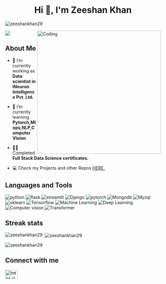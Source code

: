 <h1 align="center">Hi 👋, I'm Zeeshan Khan</h1>
<p align="left"> <img src="https://komarev.com/ghpvc/?username=zeeshankhan29&label=Profile%20views&color=0e75b6&style=flat" alt="zeeshankhan29" /> </p>
<img src='https://readme-typing-svg.herokuapp.com/?font=ubuntu&color=16A085&center=true&lines=Data+Scientist%20@%20iNeuron;Data+Enthusiast'/>
<img align="right" alt="Coding" width="400" src="https://www.isical.ac.in/~tihisi/Advt/WMLDS/images/deepLearning.gif">


## **About Me**

- 🔭 I’m currently working as **Data scientist in iNeuron Intelligence Pvt. Ltd.**

- 🌱 I’m currently learning **Pytorch,Mlops,NLP,Computer Vision**

- 👨‍💻 Completed **Full Stack Data Science certificates.** 

- 💻 Check my Projects and other Repos [HERE.](https://github.com/Zeeshankhan29?tab=repositories)


## Languages and Tools

<p>
<a><img src="https://img.shields.io/badge/Python-FFD43B?style=for-the-badge&logo=python&logoColor=darkgreen" alt="python"/></a>
<a><img src="https://img.shields.io/badge/flask-181818?style=for-the-badge&logo=openai&logoColor=white" alt="flask"/></a>
<a><img src="https://img.shields.io/badge/streamlit-181818?style=for-the-badge&logo=openai&logoColor=green" alt="streamlit"/></a>
<a><img src="https://img.shields.io/badge/Django-%23EE4C2C.svg?style=for-the-badge&logo=Django&logoColor=white" alt="Django"/></a>
<a><img src="https://img.shields.io/badge/pytorch-%23EE4C2C.svg?style=for-the-badge&logo=Django&logoColor=white" alt="pytorch"/></a>
<a><img src="https://img.shields.io/badge/Mongodb-FFD43B?style=for-the-badge&logo=python&logoColor=darkgreen" alt="Mongodb"/></a>
<a><img src="https://img.shields.io/badge/Mysql-181818?style=for-the-badge&logo=openai&logoColor=white" alt="Mysql"/></a>
<a><img src="https://img.shields.io/badge/sklearn-181818?style=for-the-badge&logo=openai&logoColor=green" alt="sklearn"/></a>
<a><img src="https://img.shields.io/badge/Tensorflow-%23EE4C2C.svg?style=for-the-badge&logo=Django&logoColor=white" alt="Tensorflow"/></a>
<a><img src="https://img.shields.io/badge/Machine Learning-FFD43B?style=for-the-badge&logo=python&logoColor=darkgreen" alt="Machine Learning"/></a>
<a><img src="https://img.shields.io/badge/Deep Learning-181818?style=for-the-badge&logo=openai&logoColor=white" alt="Deep Learning"/></a>
<a><img src="https://img.shields.io/badge/Computer vision-181818?style=for-the-badge&logo=openai&logoColor=green" alt="Computer vision"/></a>
<a><img src="https://img.shields.io/badge/Transformer-%23EE4C2C.svg?style=for-the-badge&logo=Django&logoColor=white" alt="Transformer"/></a>
</p>


## **Streak stats**
<p><img align="left" src="https://github-readme-stats.vercel.app/api/top-langs?username=zeeshankhan29&show_icons=true&locale=en&layout=compact" alt="zeeshankhan29" /></p>

<p>&nbsp;<img align="center" src="https://github-readme-stats.vercel.app/api?username=zeeshankhan29&show_icons=true&locale=en" alt="zeeshankhan29" /></p>

<p><img align="center" src="https://github-readme-streak-stats.herokuapp.com/?user=zeeshankhan29&" alt="zeeshankhan29" /></p>


## **Connect with me**
<p align="left">
<a href="https://linkedin.com/in/https://www.linkedin.com/in/zeeshan-khan-976739184/" target="blank"><img align="center" src="https://raw.githubusercontent.com/rahuldkjain/github-profile-readme-generator/master/src/images/icons/Social/linked-in-alt.svg" alt="https://www.linkedin.com/in/zeeshan-khan-976739184/" height="30" width="40" /></a>
</p>
